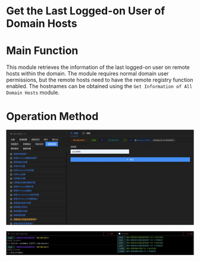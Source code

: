 # Get the Last Logged-on User of Domain Hosts

# Main Function
This module retrieves the information of the last logged-on user on remote hosts within the domain. The module requires normal domain user permissions, but the remote hosts need to have the remote registry function enabled. The hostnames can be obtained using the `Get Information of All Domain Hosts` module.

# Operation Method
![](img\Discovery_SystemUserDiscovery_GetLastLoggedOn\1.webp)

![](img\Discovery_SystemUserDiscovery_GetLastLoggedOn\2.webp)